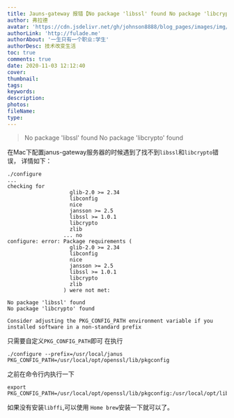 ```yaml
---
title: Jauns-gateway 报错【No package 'libssl' found No package 'libcrypto' found】
author: 弗拉德
avatar: 'https://cdn.jsdelivr.net/gh/johnson8888/blog_pages/images/img/avatar.jpg'
authorLink: 'http://fulade.me'
authorAbout: '一生只有一个职业:学生'
authorDesc: 技术改变生活
toc: true
comments: true
date: 2020-11-03 12:12:40
cover:
thumbnail:
tags:
keywords:
description:
photos:
fileName:
type:
---
```


> No package 'libssl' found
No package 'libcrypto' found
<!--more-->
在Mac下配置janus-gateway服务器的时候遇到了找不到`libssl`和`libcrypto`错误，
详情如下：
```
./configure
...
checking for
                    glib-2.0 >= 2.34
					libconfig
                    nice
                    jansson >= 2.5
                    libssl >= 1.0.1
                    libcrypto
                    zlib
                  ... no
configure: error: Package requirements (
                    glib-2.0 >= 2.34
					libconfig
                    nice
                    jansson >= 2.5
                    libssl >= 1.0.1
                    libcrypto
                    zlib
                  ) were not met:

No package 'libssl' found
No package 'libcrypto' found

Consider adjusting the PKG_CONFIG_PATH environment variable if you
installed software in a non-standard prefix
```
只需要自定义`PKG_CONFIG_PATH`即可
在执行  
```
./configure --prefix=/usr/local/janus PKG_CONFIG_PATH=/usr/local/opt/openssl/lib/pkgconfig
```
之前在命令行内执行一下
```
export PKG_CONFIG_PATH=/usr/local/opt/openssl/lib/pkgconfig:/usr/local/opt/libffi/lib/pkgconfig
 ```
如果没有安装`libffi`,可以使用 `Home brew`安装一下就可以了。
